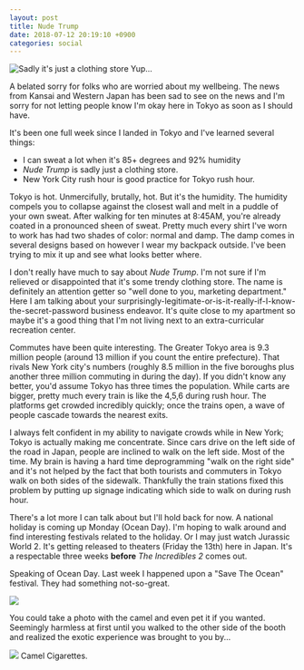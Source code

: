 ```yaml
---
layout: post
title: Nude Trump
date: 2018-07-12 20:19:10 +0900
categories: social
---
```

<img src="https://i.imgur.com/uvOmVFM.jpg" class="align-center" 
alt="Sadly it's just a clothing store"> 
Yup...

A belated sorry for folks who are worried about my wellbeing. The news from
Kansai and Western Japan has been sad to see on the news and I'm sorry for not
letting people know I'm okay here in Tokyo as soon as I should have.

It's been one full week since I landed in Tokyo and I've learned several things:
* I can sweat a lot when it's 85+ degrees and 92% humidity
* <i>Nude Trump</i> is sadly just a clothing store.
* New York City rush hour is good practice for Tokyo rush hour. 

Tokyo is hot. Unmercifully, brutally, hot. But it's the humidity. The humidity 
compels you to collapse against the closest wall and melt in a puddle of your
own sweat. After walking for ten minutes at 8:45AM, you're already coated in
a pronounced sheen of sweat. Pretty much every shirt I've worn to work has had 
two shades of color: normal and damp. The damp comes in several designs based on 
however I  wear my backpack outside. I've been trying to mix it up and see what
looks better where. 

I don't really have much to say about <i>Nude Trump</i>. I'm not sure if I'm
relieved or disappointed that it's some trendy clothing store. The name is
definitely an attention getter so "well done to you, marketing department." 
Here I am talking about your surprisingly-legitimate-or-is-it-really-if-I-know-the-secret-password
business endeavor. It's quite close to my apartment so maybe it's a good thing
that I'm not living next to an extra-curricular recreation center. 

Commutes have been quite interesting. The Greater Tokyo area is 9.3 million
people (around 13 million if you count the entire prefecture). That rivals 
New York city's numbers (roughly 8.5 million in the five boroughs plus another
three million commuting in during the day). If you didn't know any better, you'd
assume Tokyo has three times the population. While carts are bigger, pretty
much every train is like the 4,5,6 during rush hour. The platforms get crowded
incredibly quickly; once the trains open, a wave of people cascade towards the
nearest exits. 

I always felt confident in my ability to navigate crowds while in  New York; 
Tokyo is actually making me concentrate. Since cars drive on the left side of 
the road in Japan, people are inclined to walk on the left side. Most of the time.
My brain is having a hard time deprogramming "walk on the right side" and it's 
not helped by the fact that both tourists and commuters in Tokyo walk on both 
sides of the sidewalk. Thankfully the train stations fixed this problem
by putting up signage indicating which side to walk on during rush hour.

There's a lot more I can talk about but I'll hold back for now. A national 
holiday is coming up Monday (Ocean Day). I'm hoping to walk around and find 
interesting festivals related to the holiday. Or I may just watch Jurassic World 2.
It's getting released to theaters (Friday the 13th) here in Japan. It's a 
respectable three weeks <b>before</b> <i>The Incredibles 2</i> comes out.

Speaking of Ocean Day. Last week I happened upon a "Save The Ocean" festival.
They had something not-so-great.

<img src="https://i.imgur.com/9jpaxmP.jpg" class="align-center">

You could take a photo with the camel and even pet it if you wanted. Seemingly
harmless at first until you walked to the other side of the booth and realized
the exotic experience was brought to you by...

<img src="https://i.imgur.com/CSAofAE.jpg" class="align-center">
Camel Cigarettes. 



